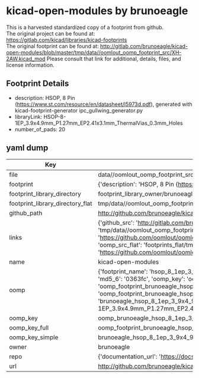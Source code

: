 # kicad-open-modules by brunoeagle  
This is a harvested standardized copy of a footprint from github.  
The original project can be found at:  
https://gitlab.com/kicad/libraries/kicad-footprints  
The original footprint can be found at:
http://gitlab.com/brunoeagle/kicad-open-modules/blob/master/tmp/data//oomlout_oomp_footprint_src/XH-2AW.kicad_mod
Please consult that link for additional, details, files, and license information.  
## Footprint Details
* description: HSOP, 8 Pin (https://www.st.com/resource/en/datasheet/l5973d.pdf), generated with kicad-footprint-generator ipc_gullwing_generator.py  
* libraryLink: HSOP-8-1EP_3.9x4.9mm_P1.27mm_EP2.41x3.1mm_ThermalVias_0.3mm_Holes  
* number_of_pads: 20  
## yaml dump  
| Key | Value |  
| --- | --- |  
| file | data//oomlout_oomp_footprint_src/kicad-open-modules/HSOP-8-1EP_3.9x4.9mm_P1.27mm_EP2.41x3.1mm_ThermalVias_0.3mm_Holes.kicad_mod |  
| footprint | {'description': 'HSOP, 8 Pin (https://www.st.com/resource/en/datasheet/l5973d.pdf), generated with kicad-footprint-generator ipc_gullwing_generator.py', 'libraryLink': 'HSOP-8-1EP_3.9x4.9mm_P1.27mm_EP2.41x3.1mm_ThermalVias_0.3mm_Holes', 'number_of_pads': 20} |  
| footprint_library_directory | footprint_library_owner/brunoeagle_kicad-open-modules |  
| footprint_library_directory_flat | tmp/data//oomlout_oomp_footprint_src/footprints_flat/brunoeagle_hsop_8_1ep_3_9x4_9mm_p1_27mm_ep2_41x3_1mm_thermalvias_0_3mm_holes_hsop_8_1ep_3_9x4_9mm_p1_27mm_ep2_41x3_1mm_thermalvias_0_3mm_holes/working |  
| github_path | http://github.com/brunoeagle/kicad-open-modules/blob/master/tmp/data//oomlout_oomp_footprint_src/HSOP-8-1EP_3.9x4.9mm_P1.27mm_EP2.41x3.1mm_ThermalVias_0.3mm_Holes.kicad_mod |  
| links | {'github_src': 'http://gitlab.com/brunoeagle/kicad-open-modules/blob/master/tmp/data//oomlout_oomp_footprint_src/XH-2AW.kicad_mod', 'github_src_repo': 'https://gitlab.com/kicad/libraries/kicad-footprints', 'oomp_bot': 'tmp/data//oomlout_oomp_footprint_src/footprints/brunoeagle_hsop_8_1ep_3_9x4_9mm_p1_27mm_ep2_41x3_1mm_thermalvias_0_3mm_holes_hsop_8_1ep_3_9x4_9mm_p1_27mm_ep2_41x3_1mm_thermalvias_0_3mm_holes/working', 'oomp_bot_github': 'https://github.com/oomlout/oomlout_oomp_footprint_bot/tree/main/tmp/data//oomlout_oomp_footprint_src/footprints/brunoeagle_hsop_8_1ep_3_9x4_9mm_p1_27mm_ep2_41x3_1mm_thermalvias_0_3mm_holes_hsop_8_1ep_3_9x4_9mm_p1_27mm_ep2_41x3_1mm_thermalvias_0_3mm_holes/working', 'oomp_src_flat': 'footprints_flat/tmp/data//oomlout_oomp_footprint_src/footprints_flat/brunoeagle_hsop_8_1ep_3_9x4_9mm_p1_27mm_ep2_41x3_1mm_thermalvias_0_3mm_holes_hsop_8_1ep_3_9x4_9mm_p1_27mm_ep2_41x3_1mm_thermalvias_0_3mm_holes/working', 'oomp_src_flat_github': 'https://github.com/oomlout/oomlout_oomp_footprint_src/tree/main/tmp/data//oomlout_oomp_footprint_src/footprints_flat/brunoeagle_hsop_8_1ep_3_9x4_9mm_p1_27mm_ep2_41x3_1mm_thermalvias_0_3mm_holes_hsop_8_1ep_3_9x4_9mm_p1_27mm_ep2_41x3_1mm_thermalvias_0_3mm_holes/working'} |  
| name | kicad-open-modules |  
| oomp | {'footprint_name': 'hsop_8_1ep_3_9x4_9mm_p1_27mm_ep2_41x3_1mm_thermalvias_0_3mm_holes', 'library_name': 'hsop_8_1ep_3_9x4_9mm_p1_27mm_ep2_41x3_1mm_thermalvias_0_3mm_holes_kicad_mod', 'md5': '0363fca634375ea4338b765395c35a64', 'md5_10': '0363fca634', 'md5_5': '0363f', 'md5_6': '0363fc', 'oomp_key': 'oomp_brunoeagle_hsop_8_1ep_3_9x4_9mm_p1_27mm_ep2_41x3_1mm_thermalvias_0_3mm_holes_hsop_8_1ep_3_9x4_9mm_p1_27mm_ep2_41x3_1mm_thermalvias_0_3mm_holes', 'oomp_key_extra': 'oomp_footprint_brunoeagle_hsop_8_1ep_3_9x4_9mm_p1_27mm_ep2_41x3_1mm_thermalvias_0_3mm_holes_hsop_8_1ep_3_9x4_9mm_p1_27mm_ep2_41x3_1mm_thermalvias_0_3mm_holes', 'oomp_key_full': 'oomp_footprint_brunoeagle_hsop_8_1ep_3_9x4_9mm_p1_27mm_ep2_41x3_1mm_thermalvias_0_3mm_holes_hsop_8_1ep_3_9x4_9mm_p1_27mm_ep2_41x3_1mm_thermalvias_0_3mm_holes_0363fc', 'oomp_key_simple': 'brunoeagle_hsop_8_1ep_3_9x4_9mm_p1_27mm_ep2_41x3_1mm_thermalvias_0_3mm_holes_hsop_8_1ep_3_9x4_9mm_p1_27mm_ep2_41x3_1mm_thermalvias_0_3mm_holes', 'original_filename': 'data//oomlout_oomp_footprint_src/kicad-open-modules/HSOP-8-1EP_3.9x4.9mm_P1.27mm_EP2.41x3.1mm_ThermalVias_0.3mm_Holes.kicad_mod', 'owner_name': 'brunoeagle'} |  
| oomp_key | oomp_brunoeagle_hsop_8_1ep_3_9x4_9mm_p1_27mm_ep2_41x3_1mm_thermalvias_0_3mm_holes_hsop_8_1ep_3_9x4_9mm_p1_27mm_ep2_41x3_1mm_thermalvias_0_3mm_holes |  
| oomp_key_full | oomp_footprint_brunoeagle_hsop_8_1ep_3_9x4_9mm_p1_27mm_ep2_41x3_1mm_thermalvias_0_3mm_holes_hsop_8_1ep_3_9x4_9mm_p1_27mm_ep2_41x3_1mm_thermalvias_0_3mm_holes |  
| oomp_key_simple | brunoeagle_hsop_8_1ep_3_9x4_9mm_p1_27mm_ep2_41x3_1mm_thermalvias_0_3mm_holes_hsop_8_1ep_3_9x4_9mm_p1_27mm_ep2_41x3_1mm_thermalvias_0_3mm_holes |  
| owner | brunoeagle |  
| repo | {'documentation_url': 'https://docs.github.com/rest/overview/resources-in-the-rest-api#rate-limiting', 'message': "API rate limit exceeded for 84.66.142.224. (But here's the good news: Authenticated requests get a higher rate limit. Check out the documentation for more details.)"} |  
| url | http://github.com/brunoeagle/kicad-open-modules |  

